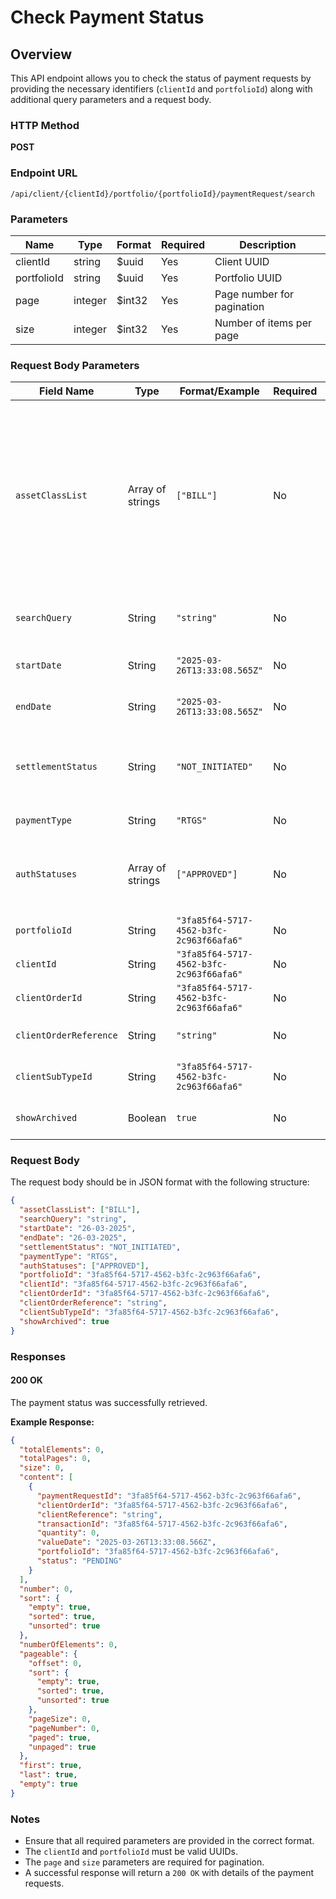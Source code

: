 # Check Payment Status

## Overview

This API endpoint allows you to check the status of payment requests by providing the necessary identifiers (`clientId` and `portfolioId`) along with additional query parameters and a request body.

### HTTP Method

**POST**

### Endpoint URL

```
/api/client/{clientId}/portfolio/{portfolioId}/paymentRequest/search
```

### Parameters

| Name        | Type    | Format | Required | Description                |
| ----------- | ------- | ------ | -------- | -------------------------- |
| clientId    | string  | $uuid  | Yes      | Client UUID                |
| portfolioId | string  | $uuid  | Yes      | Portfolio UUID             |
| page        | integer | $int32 | Yes      | Page number for pagination |
| size        | integer | $int32 | Yes      | Number of items per page   |

### Request Body Parameters

| Field Name             | Type             | Format/Example                           | Required | Description                                                                                                                                                                                                             |
| ---------------------- | ---------------- | ---------------------------------------- | -------- | ----------------------------------------------------------------------------------------------------------------------------------------------------------------------------------------------------------------------- |
| `assetClassList`       | Array of strings | `["BILL"]`                               | No       | List of asset classes to filter payment requests. e.g (BILL, BOND, CASH, FX, INDEX, BENCHMARK, CIS, VENTURE_CAPITAL, EQUITY, ETF, FD, REPO, STRUCTURED_TRADE, SWITCH, RECEIVABLE_LOAN, PAYABLE_LOAN, CRYPTO, COMMODITY) |
| `searchQuery`          | String           | `"string"`                               | No       | A search query string to filter results (e.g., by order ID or reference).                                                                                                                                               |
| `startDate`            | String           | `"2025-03-26T13:33:08.565Z"`             | No       | Start date for filtering payment requests (ISO 8601 format).                                                                                                                                                            |
| `endDate`              | String           | `"2025-03-26T13:33:08.565Z"`             | No       | End date for filtering payment requests (ISO 8601 format).                                                                                                                                                              |
| `settlementStatus`     | String           | `"NOT_INITIATED"`                        | No       | Settlement status of the payment request (e.g., NOT_INITIATED, INITIATED, SENT, SETTLED, FAILED, ERROR).                                                                                                                |
| `paymentType`          | String           | `"RTGS"`                                 | No       | Type of payment (e.g., RTGS, ACH, BT).                                                                                                                                                                                  |
| `authStatuses`         | Array of strings | `["APPROVED"]`                           | No       | List of authorization statuses to filter payment requests (e.g: APPROVED, PENDING_APPROVAL, REJECTED).                                                                                                                  |
| `portfolioId`          | String           | `"3fa85f64-5717-4562-b3fc-2c963f66afa6"` | No       | Portfolio UUID to filter payment requests.                                                                                                                                                                              |
| `clientId`             | String           | `"3fa85f64-5717-4562-b3fc-2c963f66afa6"` | No       | Client UUID to filter payment requests.                                                                                                                                                                                 |
| `clientOrderId`        | String           | `"3fa85f64-5717-4562-b3fc-2c963f66afa6"` | No       | Client order ID to filter payment requests.                                                                                                                                                                             |
| `clientOrderReference` | String           | `"string"`                               | No       | Client order reference to filter payment requests.                                                                                                                                                                      |
| `clientSubTypeId`      | String           | `"3fa85f64-5717-4562-b3fc-2c963f66afa6"` | No       | Client sub-type ID to filter payment requests.                                                                                                                                                                          |
| `showArchived`         | Boolean          | `true`                                   | No       | Whether to include archived payment requests in the results.                                                                                                                                                            |

### Request Body

The request body should be in JSON format with the following structure:

```json
{
  "assetClassList": ["BILL"],
  "searchQuery": "string",
  "startDate": "26-03-2025",
  "endDate": "26-03-2025",
  "settlementStatus": "NOT_INITIATED",
  "paymentType": "RTGS",
  "authStatuses": ["APPROVED"],
  "portfolioId": "3fa85f64-5717-4562-b3fc-2c963f66afa6",
  "clientId": "3fa85f64-5717-4562-b3fc-2c963f66afa6",
  "clientOrderId": "3fa85f64-5717-4562-b3fc-2c963f66afa6",
  "clientOrderReference": "string",
  "clientSubTypeId": "3fa85f64-5717-4562-b3fc-2c963f66afa6",
  "showArchived": true
}
```

### Responses

#### 200 OK

The payment status was successfully retrieved.

**Example Response:**

```json
{
  "totalElements": 0,
  "totalPages": 0,
  "size": 0,
  "content": [
    {
      "paymentRequestId": "3fa85f64-5717-4562-b3fc-2c963f66afa6",
      "clientOrderId": "3fa85f64-5717-4562-b3fc-2c963f66afa6",
      "clientReference": "string",
      "transactionId": "3fa85f64-5717-4562-b3fc-2c963f66afa6",
      "quantity": 0,
      "valueDate": "2025-03-26T13:33:08.566Z",
      "portfolioId": "3fa85f64-5717-4562-b3fc-2c963f66afa6",
      "status": "PENDING"
    }
  ],
  "number": 0,
  "sort": {
    "empty": true,
    "sorted": true,
    "unsorted": true
  },
  "numberOfElements": 0,
  "pageable": {
    "offset": 0,
    "sort": {
      "empty": true,
      "sorted": true,
      "unsorted": true
    },
    "pageSize": 0,
    "pageNumber": 0,
    "paged": true,
    "unpaged": true
  },
  "first": true,
  "last": true,
  "empty": true
}
```

### Notes

- Ensure that all required parameters are provided in the correct format.
- The `clientId` and `portfolioId` must be valid UUIDs.
- The `page` and `size` parameters are required for pagination.
- A successful response will return a `200 OK` with details of the payment requests.
